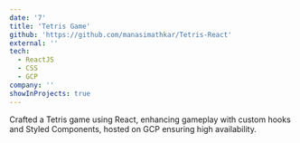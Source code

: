 ```yaml
---
date: '7'
title: 'Tetris Game'
github: 'https://github.com/manasimathkar/Tetris-React'
external: ''
tech:
  - ReactJS
  - CSS
  - GCP
company: ''
showInProjects: true
---
```


Crafted a Tetris game using React, enhancing gameplay with custom hooks and Styled Components, hosted on GCP ensuring high availability.
